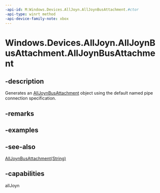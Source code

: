 ```yaml
---
-api-id: M:Windows.Devices.AllJoyn.AllJoynBusAttachment.#ctor
-api-type: winrt method
-api-device-family-note: xbox
---
```


<!-- Method syntax
public AllJoynBusAttachment()
-->

# Windows.Devices.AllJoyn.AllJoynBusAttachment.AllJoynBusAttachment

## -description
Generates an [AllJoynBusAttachment](alljoynbusattachment.md) object using the default named pipe connection specification.

## -remarks

## -examples

## -see-also
[AllJoynBusAttachment(String)](alljoynbusattachment_alljoynbusattachment_290278668.md)

## -capabilities
allJoyn
